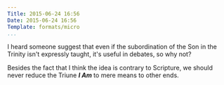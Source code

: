 ```yaml
---
Title: 2015-06-24 16:56
Date: 2015-06-24 16:56
Template: formats/micro
...
```


I heard someone suggest that even if the subordination of the Son in the
Trinity isn't expressly taught, it's useful in debates, so why not?

Besides the fact that I think the idea is contrary to Scripture, we should never
reduce the Triune ***I Am*** to mere means to other ends.
